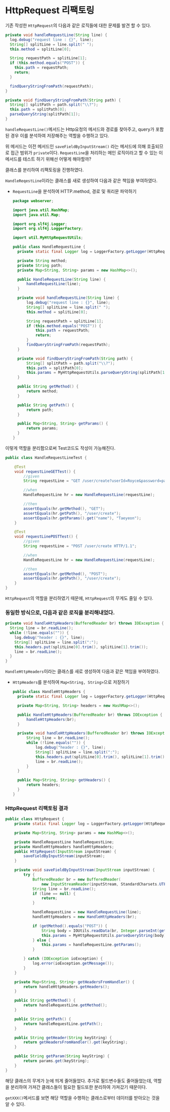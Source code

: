 # HttpRequest 리팩토링

기존 작성한 `HttpRequest`의 다음과 같은 로직들에 대한 문제를 발견 할 수 있다.

```java
private void handleRequestLine(String line) {
  log.debug("request line : {}", line);
  String[] splitLine = line.split(" ");
  this.method = splitLine[0];

  String requestPath = splitLine[1];
  if (this.method.equals("POST")) {
    this.path = requestPath;
    return;
  }

  findQueryStringFromPath(requestPath);
}

private void findQueryStringFromPath(String path) {
  String[] splitPath = path.split("\\?");
  this.path = splitPath[0];
  parseQueryString(splitPath[1]);
}
```

`handleRequestLine()`메서드는 Http요청의 메서드와 경로를 찾아주고, query가 포함된 경우 이를 분석하여 저장해주는 역할을 수행하고 있다.

위 메서드는 이전 메서드인 `saveFieldByInputStream()` 라는 메서드에 의해 호출되므로 접근 범위가 `private`이다.  `RequestLine`을 처리하는 메인 로직이라고 할 수 있는 이 메서드를 테스트 하기 위해선 어떻게 해야할까?

클래스를 분리하여 리팩토링을 진행하였다.

`HandleReqestLine`이라는 클래스를 새로 생성하여 다음과 같은 책임을 부여하였다.

- `RequestLine`을 분석하여 HTTP.method, 경로 및 쿼리문 파악하기

  ```java
  package webserver;
  
  import java.util.HashMap;
  import java.util.Map;
  
  import org.slf4j.Logger;
  import org.slf4j.LoggerFactory;
  
  import util.MyHttpRequestUtils;
  
  public class HandleRequestLine {
  	private static final Logger log = LoggerFactory.getLogger(HttpRequest.class);
  
  	private String method;
  	private String path;
  	private Map<String, String> params = new HashMap<>();
  
  	public HandleRequestLine(String line) {
  		handleRequestLine(line);
  	}
  
  	private void handleRequestLine(String line) {
  		log.debug("request line : {}", line);
  		String[] splitLine = line.split(" ");
  		this.method = splitLine[0];
  
  		String requestPath = splitLine[1];
  		if (this.method.equals("POST")) {
  			this.path = requestPath;
  			return;
  		}
  		findQueryStringFromPath(requestPath);
  	}
  
  	private void findQueryStringFromPath(String path) {
  		String[] splitPath = path.split("\\?");
  		this.path = splitPath[0];
  		this.params = MyHttpRequestUtils.parseQueryString(splitPath[1]);
  	}
  
  	public String getMethod() {
  		return method;
  	}
  
  	public String getPath() {
  		return path;
  	}
  
  	public Map<String, String> getParams() {
  		return params;
  	}
  }
  ```

이렇게 역할을 분리함으로써 Test코드도 작성이 가능해진다.

```java
public class HandleRequestLineTest {

	@Test
	void requestLineGETTest() {
		//given
		String requestLine = "GET /user/create?userId=Royce&password=password&name=Taeyeon&email=royce@gmail.com HTTP/1.1";

		//when
		HandleRequestLine hr = new HandleRequestLine(requestLine);

		//then
		assertEquals(hr.getMethod(), "GET");
		assertEquals(hr.getPath(), "/user/create");
		assertEquals(hr.getParams().get("name"), "Taeyeon");
	}

	@Test
	void requestLinePOSTTest() {
		//given
		String requestLine = "POST /user/create HTTP/1.1";

		//when
		HandleRequestLine hr = new HandleRequestLine(requestLine);

		//then
		assertEquals(hr.getMethod(), "POST");
		assertEquals(hr.getPath(), "/user/create");
	}
}
```

`HttpRequest`의 역할을 분리하였기 때문에, `HttpRequest`의 무게도 줄일 수 있다.

### 동일한 방식으로, 다음과 같은 로직을 분리해내었다.

```java
private void handleHttpHeaders(BufferedReader br) throws IOException {
  String line = br.readLine();
  while (!line.equals("")) {
    log.debug("header : {}", line);
    String[] splitLine = line.split(":");
    this.headers.put(splitLine[0].trim(), splitLine[1].trim());
    line = br.readLine();
  }
}
```

`HandleHttpHeaders`이라는 클래스를 새로 생성하여 다음과 같은 책임을 부여하였다.

- `HttpHeaders`를 분석하여 `Map<String, String>`으로 저장하기

  ```java
  public class HandleHttpHeaders {
  	private static final Logger log = LoggerFactory.getLogger(HttpRequest.class);
  
  	private Map<String, String> headers = new HashMap<>();
  
  	public HandleHttpHeaders(BufferedReader br) throws IOException {
  		handleHttpHeaders(br);
  	}
  
  	private void handleHttpHeaders(BufferedReader br) throws IOException {
  		String line = br.readLine();
  		while (!line.equals("")) {
  			log.debug("header : {}", line);
  			String[] splitLine = line.split(":");
  			this.headers.put(splitLine[0].trim(), splitLine[1].trim());
  			line = br.readLine();
  		}
  	}
  
  	public Map<String, String> getHeaders() {
  		return headers;
  	}
  }
  ```

  

### HttpRequest 리팩토링 결과

```java
public class HttpRequest {
	private static final Logger log = LoggerFactory.getLogger(HttpRequest.class);

	private Map<String, String> params = new HashMap<>();

	private HandleRequestLine handleRequestLine;
	private HandleHttpHeaders handleHttpHeaders;
	public HttpRequest(InputStream inputStream) {
		saveFieldByInputStream(inputStream);
	}

	private void saveFieldByInputStream(InputStream inputStream) {
		try {
			BufferedReader br = new BufferedReader(
				new InputStreamReader(inputStream, StandardCharsets.UTF_8));
			String line = br.readLine();
			if (line == null) {
				return;
			}

			handleRequestLine = new HandleRequestLine(line);
			handleHttpHeaders = new HandleHttpHeaders(br);

			if (getMethod().equals("POST")) {
				String body = IOUtils.readData(br, Integer.parseInt(getHeader("Content-Length")));
				this.params = MyHttpRequestUtils.parseQueryString(body);
			} else {
				this.params = handleRequestLine.getParams();
			}

		} catch (IOException ioException) {
			log.error(ioException.getMessage());
		}
	}

	private Map<String, String> getHeadersFromHandler() {
		return handleHttpHeaders.getHeaders();
	}

	public String getMethod() {
		return handleRequestLine.getMethod();
	}

	public String getPath() {
		return handleRequestLine.getPath();
	}

	public String getHeader(String keyString) {
		return getHeadersFromHandler().get(keyString);
	}

	public String getParam(String keyString) {
		return params.get(keyString);
	}
}

```

해당 클래스의 무게가 눈에 띄게 줄어들었다. 추가로 필드변수들도 줄어들었는데, 역할을 분리하여 가져간 클래스들이 필요한 필드또한 분리하여 가져갔기 때문이다.

`getXXX()`메서드를 보면 해당 역할을 수행하는 클래스로부터 데이터를 받아오는 것을 알 수 있다.